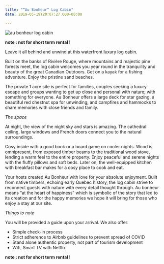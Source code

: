 ```yaml
---
title: "“Au Bonheur” Log Cabin"
date: 2019-05-19T20:07:27.000+00:00

---
```

![au bonheur log cabin](https://abchalet.com/static/uploads/a3.jpg "au bonheur log cabin")

**note : not for short term rental !**

Leave it all behind and unwind at this waterfront luxury log cabin.

Built on the banks of Rivière Rouge, where mountains and majestic pine forests meet, the log cabin welcomes you year round in the tranquility and beauty of the great Canadian Outdoors. Get on a kayak for a fishing adventure. Enjoy the pristine sand beaches.

The private 1 acre site is perfect for families, couples seeking a luxury escape and groups wanting to get up close and personal with nature; with something for everyone. Au Bonheur offers a large deck for star gazing, a beautiful red chestnut spa for unwinding, and campfires and hammocks to share memories with close friends and family.

_The space_

At night, the view of the night sky and stars is amazing. The cathedral ceiling, large windows and French doors connect you to the natural surroundings.

Cosy inside with a good book or a board game on cooler nights. Wood is omnipresent, from exposed timber beams to the traditional wood stove, lending a warm feel to the entire property. Enjoy peaceful and serene nights with the fluffy pillows and soft beds. Later on, the well-equipped kitchen with breakfast bar makes for a cosy place to cook and eat.

Your hosts created Au Bonheur with love for your absolute enjoyment. Built from native timbers, echoing early Quebec history, the log cabin strive to reconnect guests with nature with every detail thought through. Au bonheur means “at the heart of happiness” which is symbolic of the story that led to its creation and for the happy memories we hope it will bring for those who enjoy a stay at our site.

_Things to note_

You will be provided a guide upon your arrival. We also offer:

* Simple check-in process
* Strict adherence to Airbnb guidelines to prevent spread of COVID
* Stand alone authentic property, not part of tourism development
* Wifi, Smart TV with Netflix

**note : not for short term rental !**